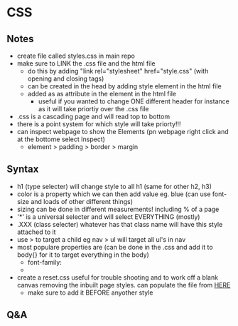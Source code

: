 # CSS

## Notes

- create file called styles.css in main repo
- make sure to LINK the .css file and the html file
   - do this by adding "link rel="stylesheet" href="style.css" (with opening and closing tags)
   - can be created in the head by adding style element in the html file
   - added as as attribute in the element in the html file
      - useful if you wanted to change ONE different header for instance as it will take priortiy over the .css file
- .css is a cascading page and will read top to bottom
- there is a point system for which style will take priorty!!!
- can inspect webpage to show the Elements (pn webpage right click and at the bottome select Inspect)
   - element > padding > border > margin


## Syntax
- h1 (type selecter) will change style to all h1 (same for other h2, h3)
- color is a property which we can then add value eg. blue (can use font-size and loads of other different things)
- sizing can be done in different measurements! including % of a page
- '*' is a universal selecter and will select EVERYTHING (mostly)
- .XXX (class selecter) whatever has that class name will have this style attached to it
- use > to target a child eg nav > ul will target all ul's in nav
- most populare properties are (can be done in the .css and add it to body{} for it to target everything in the body)
  - font-family:
  - 
- create a reset.css useful for trouble shooting and to work off a blank canvas removing the inbuilt page styles. can populate the file from [HERE](https://meyerweb.com/eric/tools/css/reset/)
   - make sure to add it BEFORE anyother style


## Q&A
